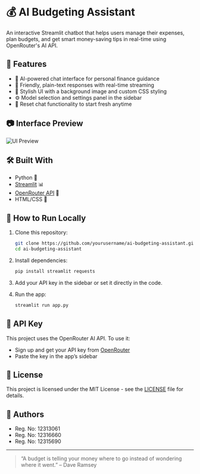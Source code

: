 # 💰 AI Budgeting Assistant

An interactive Streamlit chatbot that helps users manage their expenses, plan budgets, and get smart money-saving tips in real-time using OpenRouter's AI API.

## 🚀 Features

- 🤖 AI-powered chat interface for personal finance guidance
- 💬 Friendly, plain-text responses with real-time streaming
- 🎨 Stylish UI with a background image and custom CSS styling
- ⚙️ Model selection and settings panel in the sidebar
- 🧹 Reset chat functionality to start fresh anytime

## 📷 Interface Preview

![UI Preview](https://images.pexels.com/photos/53621/calculator-calculation-insurance-finance-53621.jpeg?cs=srgb&dl=pexels-pixabay-53621.jpg&fm=jpg)

## 🛠️ Built With

- Python 🐍
- [Streamlit](https://streamlit.io/) 📊
- [OpenRouter API](https://openrouter.ai/) 🔗
- HTML/CSS 🎨

## 📂 How to Run Locally

1. Clone this repository:
   ```bash
   git clone https://github.com/yourusername/ai-budgeting-assistant.git
   cd ai-budgeting-assistant
   ```

2. Install dependencies:
   ```bash
   pip install streamlit requests
   ```

3. Add your API key in the sidebar or set it directly in the code.

4. Run the app:
   ```bash
   streamlit run app.py
   ```

## 🔐 API Key

This project uses the OpenRouter AI API. To use it:

- Sign up and get your API key from [OpenRouter](https://openrouter.ai/keys)
- Paste the key in the app’s sidebar

## 📜 License

This project is licensed under the MIT License - see the [LICENSE](LICENSE) file for details.

## 🙋 Authors

- Reg. No: 12313061  
- Reg. No: 12316660  
- Reg. No: 12315690

---

> “A budget is telling your money where to go instead of wondering where it went.” – Dave Ramsey
